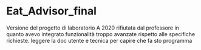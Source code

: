 # Eat_Advisor_final
Versione del progetto di laboratorio A 2020 rifiutata dal professore in quanto avevo integrato funzionalità troppo avanzate rispetto alle specifiche richieste. leggere la doc utente e tecnica per capire che fa sto programma
